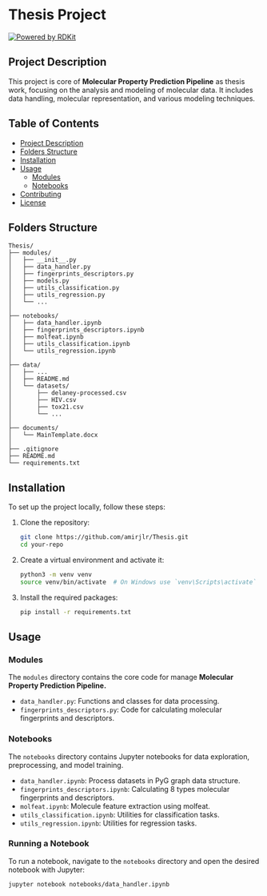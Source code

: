 # Thesis Project

[![Powered by RDKit](https://img.shields.io/badge/Powered%20by-RDKit-3838ff.svg?logo=data:image/png;base64,iVBORw0KGgoAAAANSUhEUgAAABAAAAAQBAMAAADt3eJSAAAABGdBTUEAALGPC/xhBQAAACBjSFJNAAB6JgAAgIQAAPoAAACA6AAAdTAAAOpgAAA6mAAAF3CculE8AAAAFVBMVEXc3NwUFP8UPP9kZP+MjP+0tP////9ZXZotAAAAAXRSTlMAQObYZgAAAAFiS0dEBmFmuH0AAAAHdElNRQfmAwsPGi+MyC9RAAAAQElEQVQI12NgQABGQUEBMENISUkRLKBsbGwEEhIyBgJFsICLC0iIUdnExcUZwnANQWfApKCK4doRBsKtQFgKAQC5Ww1JEHSEkAAAACV0RVh0ZGF0ZTpjcmVhdGUAMjAyMi0wMy0xMVQxNToyNjo0NyswMDowMDzr2J4AAAAldEVYdGRhdGU6bW9kaWZ5ADIwMjItMDMtMTFUMTU6MjY6NDcrMDA6MDBNtmAiAAAAAElFTkSuQmCC)](https://www.rdkit.org/)
    
## Project Description
This project is core of **Molecular Property Prediction Pipeline** as thesis work, focusing on the analysis and modeling of molecular data. It includes data handling, molecular representation, and various modeling techniques.

## Table of Contents
- [Project Description](#project-description)
- [Folders Structure](#folder-structure)
- [Installation](#installation)
- [Usage](#usage)
  - [Modules](#modules)
  - [Notebooks](#notebooks)
- [Contributing](#contributing)
- [License](#license)

## Folders Structure
```
Thesis/
├── modules/
│   ├── __init__.py
│   ├── data_handler.py
│   ├── fingerprints_descriptors.py
│   ├── models.py
│   ├── utils_classification.py
│   ├── utils_regression.py
│   └── ...
│
├── notebooks/
│   ├── data_handler.ipynb
│   ├── fingerprints_descriptors.ipynb
│   ├── molfeat.ipynb
│   ├── utils_classification.ipynb
│   └── utils_regression.ipynb
│  
├── data/
│   ├── ...
│   ├── README.md
│   └── datasets/
│       ├── delaney-processed.csv
│       ├── HIV.csv
│       ├── tox21.csv
│       └── ...
│
├── documents/
│   └── MainTemplate.docx
│
├── .gitignore
├── README.md
└── requirements.txt 
```

## Installation
To set up the project locally, follow these steps:

1. Clone the repository:
    ```bash
    git clone https://github.com/amirjlr/Thesis.git
    cd your-repo
    ```

2. Create a virtual environment and activate it:
    ```bash
    python3 -m venv venv
    source venv/bin/activate  # On Windows use `venv\Scripts\activate`
    ```

3. Install the required packages:
    ```bash
    pip install -r requirements.txt
    ```

## Usage

### Modules
The `modules` directory contains the core code for manage **Molecular Property Prediction Pipeline.**

- `data_handler.py`: Functions and classes for data processing.
- `fingerprints_descriptors.py`: Code for calculating molecular fingerprints and descriptors.


### Notebooks
The `notebooks` directory contains Jupyter notebooks for data exploration, preprocessing, and model training.

- `data_handler.ipynb`: Process datasets in PyG graph data structure.
- `fingerprints_descriptors.ipynb`: Calculating 8 types molecular fingerprints and descriptors.
- `molfeat.ipynb`: Molecule feature extraction using molfeat.
- `utils_classification.ipynb`: Utilities for classification tasks.
- `utils_regression.ipynb`: Utilities for regression tasks.

### Running a Notebook
To run a notebook, navigate to the `notebooks` directory and open the desired notebook with Jupyter:

```bash
jupyter notebook notebooks/data_handler.ipynb
```


